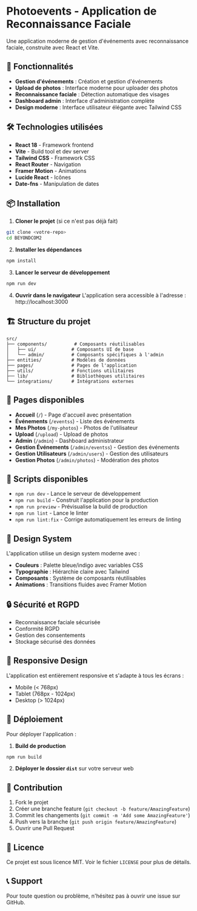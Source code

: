 # Photoevents - Application de Reconnaissance Faciale

Une application moderne de gestion d'événements avec reconnaissance faciale, construite avec React et Vite.

## 🚀 Fonctionnalités

- **Gestion d'événements** : Création et gestion d'événements
- **Upload de photos** : Interface moderne pour uploader des photos
- **Reconnaissance faciale** : Détection automatique des visages
- **Dashboard admin** : Interface d'administration complète
- **Design moderne** : Interface utilisateur élégante avec Tailwind CSS

## 🛠️ Technologies utilisées

- **React 18** - Framework frontend
- **Vite** - Build tool et dev server
- **Tailwind CSS** - Framework CSS
- **React Router** - Navigation
- **Framer Motion** - Animations
- **Lucide React** - Icônes
- **Date-fns** - Manipulation de dates

## 📦 Installation

1. **Cloner le projet** (si ce n'est pas déjà fait)
```bash
git clone <votre-repo>
cd BEYONDCOM2
```

2. **Installer les dépendances**
```bash
npm install
```

3. **Lancer le serveur de développement**
```bash
npm run dev
```

4. **Ouvrir dans le navigateur**
L'application sera accessible à l'adresse : http://localhost:3000

## 🏗️ Structure du projet

```
src/
├── components/          # Composants réutilisables
│   ├── ui/             # Composants UI de base
│   └── admin/          # Composants spécifiques à l'admin
├── entities/           # Modèles de données
├── pages/              # Pages de l'application
├── utils/              # Fonctions utilitaires
├── lib/                # Bibliothèques utilitaires
└── integrations/       # Intégrations externes
```

## 🎯 Pages disponibles

- **Accueil** (`/`) - Page d'accueil avec présentation
- **Événements** (`/eventss`) - Liste des événements
- **Mes Photos** (`/my-photos`) - Photos de l'utilisateur
- **Upload** (`/upload`) - Upload de photos
- **Admin** (`/admin`) - Dashboard administrateur
- **Gestion Événements** (`/admin/eventss`) - Gestion des événements
- **Gestion Utilisateurs** (`/admin/users`) - Gestion des utilisateurs
- **Gestion Photos** (`/admin/photos`) - Modération des photos

## 🔧 Scripts disponibles

- `npm run dev` - Lance le serveur de développement
- `npm run build` - Construit l'application pour la production
- `npm run preview` - Prévisualise la build de production
- `npm run lint` - Lance le linter
- `npm run lint:fix` - Corrige automatiquement les erreurs de linting

## 🎨 Design System

L'application utilise un design system moderne avec :
- **Couleurs** : Palette bleue/indigo avec variables CSS
- **Typographie** : Hiérarchie claire avec Tailwind
- **Composants** : Système de composants réutilisables
- **Animations** : Transitions fluides avec Framer Motion

## 🔒 Sécurité et RGPD

- Reconnaissance faciale sécurisée
- Conformité RGPD
- Gestion des consentements
- Stockage sécurisé des données

## 📱 Responsive Design

L'application est entièrement responsive et s'adapte à tous les écrans :
- Mobile (< 768px)
- Tablet (768px - 1024px)
- Desktop (> 1024px)

## 🚀 Déploiement

Pour déployer l'application :

1. **Build de production**
```bash
npm run build
```

2. **Déployer le dossier `dist`** sur votre serveur web

## 🤝 Contribution

1. Fork le projet
2. Créer une branche feature (`git checkout -b feature/AmazingFeature`)
3. Commit les changements (`git commit -m 'Add some AmazingFeature'`)
4. Push vers la branche (`git push origin feature/AmazingFeature`)
5. Ouvrir une Pull Request

## 📄 Licence

Ce projet est sous licence MIT. Voir le fichier `LICENSE` pour plus de détails.

## 📞 Support

Pour toute question ou problème, n'hésitez pas à ouvrir une issue sur GitHub. 